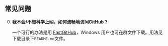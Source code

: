 ## 常见问题

0.  **我不会/不想科学上网，如何流畅地访问[GitHub](https://github.com)？**

    一个可行的办法是用 [FastGitHub](https://cloud.tsinghua.edu.cn/d/df482a15afb64dfeaff8/)，Windows 用户也可在群文件下载。用法见下载目录下`README.md`文件。
